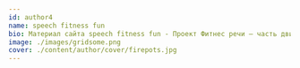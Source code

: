 ```yaml
---
id: author4
name: speech fitness fun
bio: Материал сайта speech fitness fun - Проект Фитнес речи — часть движения за свободные Программы Обучения для Публичных Выступлений. Манифест Фитнеса речи был написан, чтобы просить о поддержке в разработке Открытой Программы Обучения для Публичных Выступлений. Часть текста была взята из книг и текстов Публичных Выступлений Преподавателей Техники Речи, Мастерства, Слова. Ассоциировать Программу Обучения для Публичных Выступлений с проектом и Манифестом может открыто и бесплатно каждый.
image: ./images/gridsome.png
cover: ./content/author/cover/firepots.jpg
---
```

